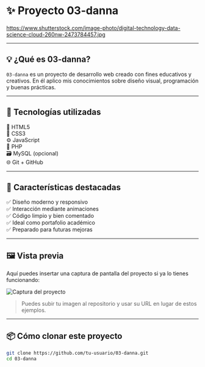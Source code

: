 # ✨ Proyecto 03-danna

[https://www.shutterstock.com/image-photo/digital-technology-data-science-cloud-260nw-2473784457.jpg ](https://www.shutterstock.com/image-photo/digital-technology-data-science-cloud-260nw-2473784457.jpg)<!-- Puedes reemplazar este link por tu imagen personalizada -->

---

## 💡 ¿Qué es 03-danna?

`03-danna` es un proyecto de desarrollo web creado con fines educativos y creativos. En él aplico mis conocimientos sobre diseño visual, programación y buenas prácticas.

---

## 🚀 Tecnologías utilizadas

🧩 HTML5  
🎨 CSS3  
⚙️ JavaScript  
🐘 PHP  
🗃️ MySQL (opcional)  
🌐 Git + GitHub  

---

## 🎯 Características destacadas

✅ Diseño moderno y responsivo  
✅ Interacción mediante animaciones  
✅ Código limpio y bien comentado  
✅ Ideal como portafolio académico  
✅ Preparado para futuras mejoras

---

## 🖼️ Vista previa

Aquí puedes insertar una captura de pantalla del proyecto si ya lo tienes funcionando:

![Captura del proyecto](https://via.placeholder.com/800x400.png?text=Captura+del+proyecto)

> Puedes subir tu imagen al repositorio y usar su URL en lugar de estos ejemplos.

---

## 📦 Cómo clonar este proyecto

```bash
git clone https://github.com/tu-usuario/03-danna.git
cd 03-danna


